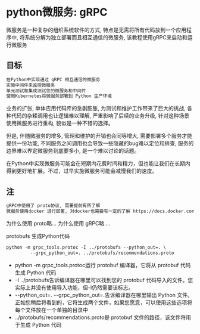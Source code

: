 
# python微服务: gRPC
微服务是一种复杂的组织系统软件的方式, 特点是无需将所有代码放到一个应用程序中, 将系统分解为独立部署而且相互通信的微服务, 该教程使用gRPC来启动和运行微服务

[全文链接]: <https://realpython.com/python-microservices-grpc/>

## 目标
```markdown
在Python中实现通过 gRPC 相互通信的微服务
实施中间件来监控微服务
单元测试和集成测试您的微服务和中间件
使用Kubernetes将微服务部署到 Python 生产环境
```
业务的扩张, 单体应用代码库的急剧膨胀, 为测试和维护工作带来了巨大的挑战, 各种代码的杂糅调用也让逻辑难以理解, 严重影响了后续的业务升级, 针对这种场景使用微服务进行重构, 貌似是一种不错的选择。

但是, 伴随微服务的增多, 管理和维护的开销也会同等增大, 需要部署多个服务才能提供一份功能, 不同服务之间调用也会导致一些隐藏的bug难以定位和排查, 服务的边界难以界定微服务到底要多小, 是一个难以讨论的话题。

在Python中实现微服务可能会在短期内花费时间和精力，但也能让我们在长期内得到更好地扩展。不过，过早实施微服务可能会减慢我们的速度。

## 注
```markdown
gRPC中使用了 proto协议, 需要提前有所了解
微服务使用docker 进行部署, 对docker也需要有一定的了解 https://docs.docker.com/engine/reference/builder/
```

为什么使用 proto略...
为什么使用 gRPC略....

protobufs 生成Python代码
```markdown
python -m grpc_tools.protoc -I ../protobufs --python_out=. \
         --grpc_python_out=. ../protobufs/recommendations.proto

```
- python -m grpc_tools.protoc运行 protobuf 编译器，它将从 protobuf 代码生成 Python 代码
- -I ../protobufs告诉编译器在哪里可以找到您的 protobuf 代码导入的文件。您实际上并没有使用导入功能，但-I仍然需要该标志。
- --python_out=. --grpc_python_out=.告诉编译器在哪里输出 Python 文件。正如您稍后将看到的，它将生成两个文件，如果您愿意，可以使用这些选项将每个文件放在一个单独的目录中
- ../protobufs/recommendations.proto是 protobuf 文件的路径，该文件将用于生成 Python 代码

